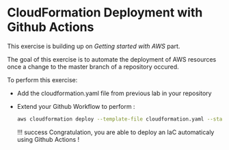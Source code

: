 # CloudFormation Deployment with Github Actions

This exercise is building up on *Getting started with AWS* part.

The goal of this exercise is to automate the deployment of AWS resources once a change to the master branch of a repository occured.

To perform this exercise:

- Add the cloudformation.yaml file from previous lab in your repository
- Extend your Github Workflow to perform :

    ````bash
    aws cloudformation deploy --template-file cloudformation.yaml --stack-name <your-login>-stack
    ````

    !!! success
        Congratulation, you are able to deploy an IaC automaticaly using Github Actions !
